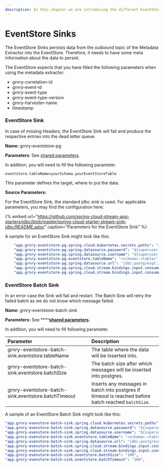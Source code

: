 ```yaml
---
description: In this chapter we are introducing the different EventStore Sinks.
---
```


# EventStore Sinks

The EventStore Sinks persists data from the outbound topic of the Metadata Extractor into the EventStore. Therefore, it needs to have some meta information about the data to persist.

The EventStore expects that you have filled the following parameters when using the metadata extractor:

* grnry-correlation-id 
* grnry-event-id 
* grnry-event-type 
* grnry-event-type-version
* grnry-harvester-name
* timestamp

### EventStore Sink

In case of missing Headers, the EventStore Sink will fail and produce the respective entries into the dead letter queue.

**Name:** grnry-eventstore-pg

**Parameters**: See [shared parameters](grnry-components-and-parameters.md).

In addition, you will need to fill the following parameter.

```text
eventstore.tableName=yourSchema.yourEventStoreTable
```

This parameter defines the target, where to put the data.

**Source Parameters:**

For the EventStore Sink, the standard jdbc sink is used. For applicable parameters, you may find the configuration here:



{% embed url="https://github.com/spring-cloud-stream-app-starters/jdbc/blob/master/spring-cloud-starter-stream-sink-jdbc/README.adoc" caption="Parameters for the EventStore Sink" %}

A sample for an EventStore Sink might look like this:

```yaml
	"app.grnry-eventstore-pg.spring.cloud.kubernetes.secrets.paths": "/usr/src/app/db-secret",
	"app.grnry-eventstore-pg.spring.datasource.password": "${superuser-password}",
	"app.grnry-eventstore-pg.spring.datasource.username": "${superuser-username}",
	"app.grnry-eventstore-pg.eventstore.tableName": "<schema>.<table>",
	"app.grnry-eventstore-pg.spring.datasource.url": "jdbc:postgresql://<URL>:<Port>/postgres?currentSchema=public",
	"app.grnry-eventstore-pg.spring.cloud.stream.bindings.input.consumer.concurrency": 3,
	"app.grnry-eventstore-pg.spring.cloud.stream.bindings.input.consumer.partitioned": true,
```

### EventStore Batch Sink

In an error case the Sink will fail and restart. The Batch Sink will retry the failed batch as we do not know which message failed.

**Name**: grnry-eventstore-batch-sink

**Parameters:**  See ****[**shared parameters**](https://app.gitbook.com/@alvary/s/grnry-sd7f6g8sd68sdf7/~/drafts/-LzMXU-S20C9QM2JKl7C/v/0.8-lemmy/developer-reference/dataflow/data-in/grnry-components-and-parameters)**.**

In addition, you will need to fill following parameter.

| Parameter | Description |
| :--- | :--- |
| grnry-eventstore-batch-sink.eventstore.tableName | The table where the data will be inserted into. |
| grnry-eventstore-batch-sink.eventstore.batchSize | The batch size after which messages will be inserted into postgres. |
| grnry-eventstore-batch-sink.eventstore.batchTimeout | Inserts any messages in batch into postgres if timeout is reached before batch reached `batchSize`. |

A sample of an EventStore Batch Sink might look like this:

```yaml
"app.grnry-evenstore-batch-sink.spring.cloud.kubernetes.secrets.paths": "/usr/src/app/db-secret",
"app.grnry-evenstore-batch-sink.spring.datasource.password": "${superuser-password}",
"app.grnry-evenstore-batch-sink.spring.datasource.username": "${superuser-username}",
"app.grnry-evenstore-batch-sink.eventstore.tableName": "<schema>.<table>",
"app.grnry-evenstore-batch-sink.spring.datasource.url": "jdbc:postgresql://<URL>:<Port>/postgres?currentSchema=public",
"app.grnry-evenstore-batch-sink.spring.cloud.stream.bindings.input.consumer.concurrency": 3,
"app.grnry-evenstore-batch-sink.spring.cloud.stream.bindings.input.consumer.partitioned": true,
"app.grnry-evenstore-batch-sink.eventstore.batchSize": "100",
"app.grnry-evenstore-batch-sink.eventstore.batchTimeout": "100",
```

